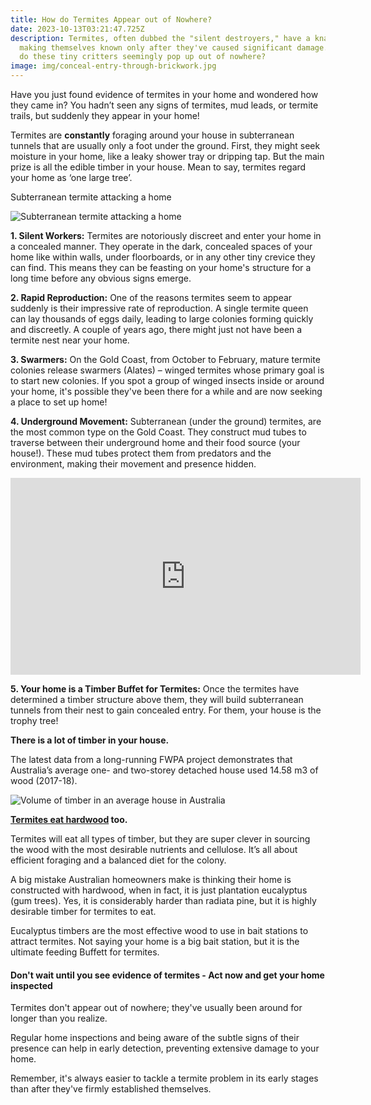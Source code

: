 ```yaml
---
title: How do Termites Appear out of Nowhere?
date: 2023-10-13T03:21:47.725Z
description: Termites, often dubbed the "silent destroyers," have a knack for
  making themselves known only after they've caused significant damage. But how
  do these tiny critters seemingly pop up out of nowhere?
image: img/conceal-entry-through-brickwork.jpg
---
```

Have you just found evidence of termites in your home and wondered how they came in? You hadn’t seen any signs of termites, mud leads, or termite trails, but suddenly they appear in your home!

Termites are **constantly** foraging around your house in subterranean tunnels that are usually only a foot under the ground. First, they might seek moisture in your home, like a leaky shower tray or dripping tap. But the main prize is all the edible timber in your house. Mean to say, termites regard your home as ‘one large tree’.

Subterranean termite attacking a home 

![Subterranean termite attacking a home](img/termites-attacking-a-house-diagram.jpg)

**1. Silent Workers:** Termites are notoriously discreet and enter your home in a concealed manner. They operate in the dark, concealed spaces of your home like within walls, under floorboards, or in any other tiny crevice they can find. This means they can be feasting on your home's structure for a long time before any obvious signs emerge.

**2. Rapid Reproduction:** One of the reasons termites seem to appear suddenly is their impressive rate of reproduction. A single termite queen can lay thousands of eggs daily, leading to large colonies forming quickly and discreetly. A couple of years ago, there might just not have been a termite nest near your home.

**3. Swarmers:** On the Gold Coast, from October to February, mature termite colonies release swarmers (Alates) – winged termites whose primary goal is to start new colonies. If you spot a group of winged insects inside or around your home, it's possible they've been there for a while and are now seeking a place to set up home!

**4. Underground Movement:** Subterranean (under the ground) termites, are the most common type on the Gold Coast. They construct mud tubes to traverse between their underground home and their food source (your house!). These mud tubes protect them from predators and the environment, making their movement and presence hidden.

<iframe width="560" height="315" src="https://www.youtube.com/embed/nQrQIAoJwSA?si=yBVlUTK1mF_l46rN" title="YouTube video player" frameborder="0" allow="accelerometer; autoplay; clipboard-write; encrypted-media; gyroscope; picture-in-picture; web-share" allowfullscreen></iframe>

**5. Your home is a Timber Buffet for Termites:** Once the termites have determined a timber structure above them, they will build subterranean tunnels from their nest to gain concealed entry. For them, your house is the trophy tree!

**There is a lot of timber in your house.**

The latest data from a long-running FWPA project demonstrates that Australia’s average one- and two-storey detached house used 14.58 m3 of wood (2017-18).

![Volume of timber in an average house in Australia](https://www.conquertermites.com.au/images/uploads/how-much-timber-in-an-average-australian-house.jpg)

**[Termites eat hardwood](https://www.conquertermites.com.au/admin/#/collections/article/entries/2023-01-11-will-termites-white-ants-eat-hardwood) too.**

Termites will eat all types of timber, but they are super clever in sourcing the wood with the most desirable nutrients and cellulose. It’s all about efficient foraging and a balanced diet for the colony.

A big mistake Australian homeowners make is thinking their home is constructed with hardwood, when in fact, it is just plantation eucalyptus (gum trees). Yes, it is considerably harder than radiata pine, but it is highly desirable timber for termites to eat.

Eucalyptus timbers are the most effective wood to use in bait stations to attract termites. Not saying your home is a big bait station, but it is the ultimate feeding Buffett for termites.

#### Don't wait until you see evidence of termites - Act now and get your home inspected

Termites don't appear out of nowhere; they've usually been around for longer than you realize. 

Regular home inspections and being aware of the subtle signs of their presence can help in early detection, preventing extensive damage to your home. 

Remember, it's always easier to tackle a termite problem in its early stages than after they've firmly established themselves.